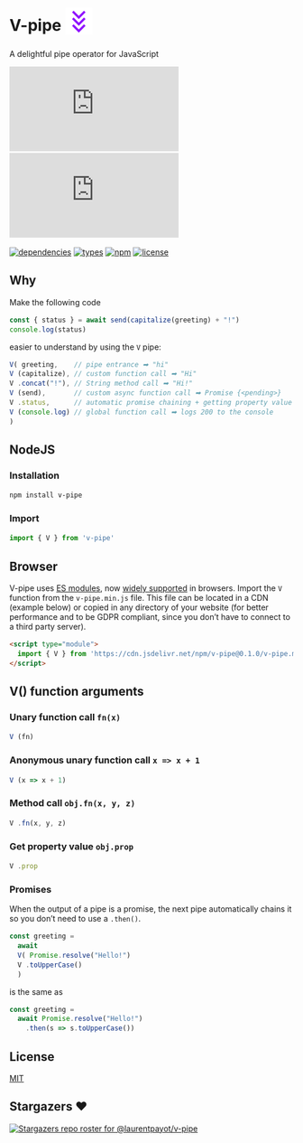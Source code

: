 # V-pipe <sub><img src="v-pipe.svg" alt="triple chevron down" width="48" height="48"></sub>

A delightful pipe operator for JavaScript

![minified + brotlied size](https://badgen.net/badgesize/brotli/laurentpayot/v-pipe/main/v-pipe.min.js)
![minified + zipped size](https://badgen.net/badgesize/gzip/laurentpayot/v-pipe/main/v-pipe.min.js)

<!-- [![dependencies](https://badgen.net/bundlephobia/dependency-count/v-pipe)](https://bundlephobia.com/package/v-pipe) -->
[![dependencies](https://img.shields.io/badge/dependencies-None-green)](https://github.com/laurentpayot/v-pipe/blob/main/package.json#L60)
[![types](https://badgen.net/npm/types/v-pipe)](https://github.com/laurentpayot/v-pipe/blob/main/index.d.ts)
[![npm](https://badgen.net/npm/v/v-pipe)](https://www.npmjs.com/package/v-pipe)
[![license](https://badgen.net/github/license/laurentpayot/v-pipe)](https://github.com/laurentpayot/v-pipe/blob/main/LICENSE)

## Why

Make the following code

```js
const { status } = await send(capitalize(greeting) + "!")
console.log(status)
```

easier to understand by using the `V` pipe:

```js
V( greeting,    // pipe entrance ➡ "hi"
V (capitalize), // custom function call ➡ "Hi"
V .concat("!"), // String method call ➡ "Hi!"
V (send),       // custom async function call ➡ Promise {<pending>}
V .status,      // automatic promise chaining + getting property value ➡ 200
V (console.log) // global function call ➡ logs 200 to the console
)
```

## NodeJS

### Installation

```bash
npm install v-pipe
```

### Import

```js
import { V } from 'v-pipe'
```

## Browser

V-pipe uses [ES modules](https://jakearchibald.com/2017/es-modules-in-browsers/), now [widely supported](https://caniuse.com/es6-module) in browsers. Import the `V` function from the `v-pipe.min.js` file. This file can be located in a CDN (example below) or copied in any directory of your website (for better performance and to be GDPR compliant, since you don’t have to connect to a third party server).

```html
<script type="module">
  import { V } from 'https://cdn.jsdelivr.net/npm/v-pipe@0.1.0/v-pipe.min.js'
</script>
```

## V() function arguments

### Unary function call `fn(x)`

```js
V (fn)
```

### Anonymous unary function call `x => x + 1`

```js
V (x => x + 1)
```

### Method call `obj.fn(x, y, z)`

```js
V .fn(x, y, z)
```

### Get property value `obj.prop`

```js
V .prop
```

### Promises

When the output of a pipe is a promise, the next pipe automatically chains it so you don’t need to use a `.then()`.

```js
const greeting =
  await
  V( Promise.resolve("Hello!")
  V .toUpperCase()
  )
```
is the same as
```js
const greeting =
  await Promise.resolve("Hello!")
    .then(s => s.toUpperCase())
```

## License

[MIT](https://github.com/laurentpayot/v-pipe/blob/main/LICENSE)

## Stargazers :heart:

[![Stargazers repo roster for @laurentpayot/v-pipe](https://reporoster.com/stars/laurentpayot/v-pipe)](https://github.com/laurentpayot/v-pipe/stargazers)
